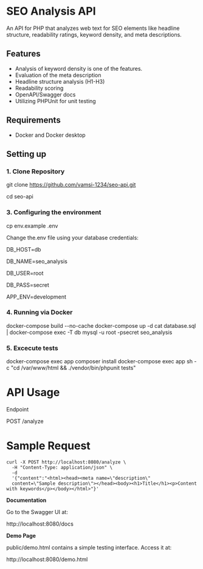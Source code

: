 # SEO Analysis API

An API for PHP that analyzes web text for SEO elements like headline structure, readability ratings, keyword density, and meta descriptions.

## Features
- Analysis of keyword density is one of the features.
- Evaluation of the meta description
- Headline structure analysis (H1-H3)
- Readability scoring
- OpenAPI/Swagger docs
- Utilizing PHPUnit for unit testing

## Requirements
- Docker and Docker desktop

## Setting up

### 1. Clone Repository
git clone https://github.com/vamsi-1234/seo-api.git

cd seo-api


### 3. Configuring the environment
cp env.example .env

Change the.env file using your database credentials:

DB_HOST=db

DB_NAME=seo_analysis

DB_USER=root

DB_PASS=secret

APP_ENV=development

### 4. Running via Docker
docker-compose build --no-cache
docker-compose up -d
cat database.sql | docker-compose exec -T db mysql -u root -psecret seo_analysis


### 5. Excecute tests
docker-compose exec app composer install
docker-compose exec app sh -c "cd /var/www/html && ./vendor/bin/phpunit tests"


# API Usage

Endpoint

POST /analyze

# Sample Request
```
curl -X POST http://localhost:8080/analyze \
  -H "Content-Type: application/json" \
  -d 
  '{"content":"<html><head><meta name=\"description\" 
  content=\"Sample description\"></head><body><h1>Title</h1><p>Content with keywords</p></body></html>"}'
  ```
  
**Documentation**

Go to the Swagger UI at:

http://localhost:8080/docs

**Demo Page**

public/demo.html contains a simple testing interface. Access it at:

http://localhost:8080/demo.html

